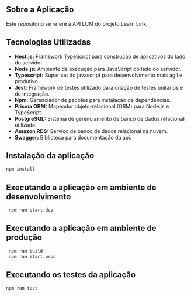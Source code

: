 ## Sobre a Aplicação

Este repositório se refere à API LUM do projeto Learn Link.

## Tecnologias Utilizadas

- **Nest.js:** Framework TypeScript para construção de aplicativos do lado do servidor.
- **Node.js:** Ambiente de execução para JavaScript do lado do servidor.
- **Typescript:** Super set do javascript para desenvolvimento mais ágil e produtivo.
- **Jest:** Framework de testes utilizado para criação de testes unitários e de integração.
- **Npm:** Gerenciador de pacotes para instalação de dependências.
- **Prisma ORM:** Mapeador objeto-relacional (ORM) para Node.js e TypeScript.
- **PostgreSQL:** Sistema de gerenciamento de banco de dados relacional utilizado.
- **Amazon RDS:** Serviço de banco de dados relacional na nuvem.
- **Swagger:** Biblioteca para documentação da api.



## Instalação da aplicação

```bash
npm install
```

## Executando a aplicação em ambiente de desenvolvimento

```bash
 npm run start:dev
```

## Executando a aplicação em ambiente de produção

```bash
 npm run build
 npm run start:prod
```

## Executando os testes da aplicação
```bash
npm run test
```
